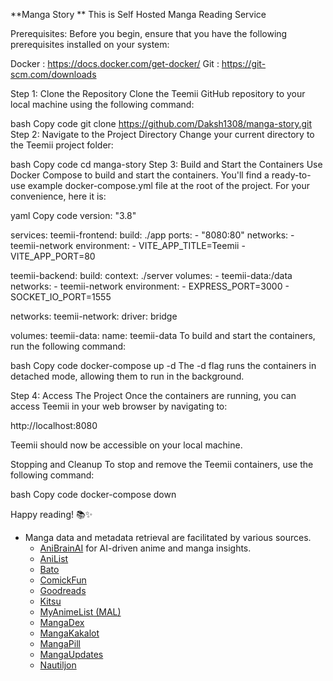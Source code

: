 

**Manga Story ** This is Self Hosted Manga Reading Service

Prerequisites: 
Before you begin, ensure that you have the following prerequisites installed on your system:

Docker : https://docs.docker.com/get-docker/
Git : https://git-scm.com/downloads

Step 1: Clone the Repository
Clone the Teemii GitHub repository to your local machine using the following command:

bash
Copy code
git clone https://github.com/Daksh1308/manga-story.git
Step 2: Navigate to the Project Directory
Change your current directory to the Teemii project folder:

bash
Copy code
cd manga-story
Step 3: Build and Start the Containers
Use Docker Compose to build and start the containers. You'll find a ready-to-use example docker-compose.yml file at the root of the project. For your convenience, here it is:

yaml
Copy code
version: "3.8"

services:
  teemii-frontend:
    build: ./app
    ports:
      - "8080:80"
    networks:
      - teemii-network
    environment:
      - VITE_APP_TITLE=Teemii
      - VITE_APP_PORT=80

  teemii-backend:
    build:
      context: ./server
    volumes:
      - teemii-data:/data
    networks:
      - teemii-network
    environment:
      - EXPRESS_PORT=3000
      - SOCKET_IO_PORT=1555

networks:
  teemii-network:
    driver: bridge

volumes:
  teemii-data:
    name: teemii-data
To build and start the containers, run the following command:

bash
Copy code
docker-compose up -d
The -d flag runs the containers in detached mode, allowing them to run in the background.

Step 4: Access The Project
Once the containers are running, you can access Teemii in your web browser by navigating to:

http://localhost:8080

Teemii should now be accessible on your local machine.

Stopping and Cleanup
To stop and remove the Teemii containers, use the following command:

bash
Copy code
docker-compose down

Happy reading! 📚✨


- Manga data and metadata retrieval are facilitated by various sources.
    - [AniBrainAI](https://anibrain.ai/) for AI-driven anime and manga insights.
    - [AniList](https://anilist.co/)
    - [Bato](https://bato.to/)
    - [ComickFun](https://comick.fun/)
    - [Goodreads](https://www.goodreads.com/)
    - [Kitsu](https://kitsu.io/)
    - [MyAnimeList (MAL)](https://myanimelist.net/)
    - [MangaDex](https://mangadex.org/)
    - [MangaKakalot](https://mangakakalot.com/)
    - [MangaPill](https://mangapill.com/)
    - [MangaUpdates](https://www.mangaupdates.com/)
    - [Nautiljon](https://www.nautiljon.com/) 


